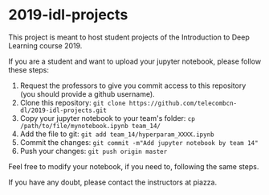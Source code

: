 # 2019-idl-projects

This project is meant to host student projects of the Introduction to
Deep Learning course 2019.

If you are a student and want to upload your jupyter notebook, please
follow these steps:

1. Request the professors to give you commit access to this repository
   (you should provide a github username).
2. Clone this repository: `git clone https://github.com/telecombcn-dl/2019-idl-projects.git`
3. Copy your jupyter notebook to your team's folder: `cp /path/to/file/mynotebook.ipynb team_14/`
4. Add the file to git: `git add team_14/hyperparam_XXXX.ipynb`
5. Commit the changes: `git commit -m"Add jupyter notebook by team 14"`
6. Push your changes: `git push origin master`

Feel free to modify your notebook, if you need to, following the same steps.

If you have any doubt, please contact the instructors at piazza.

